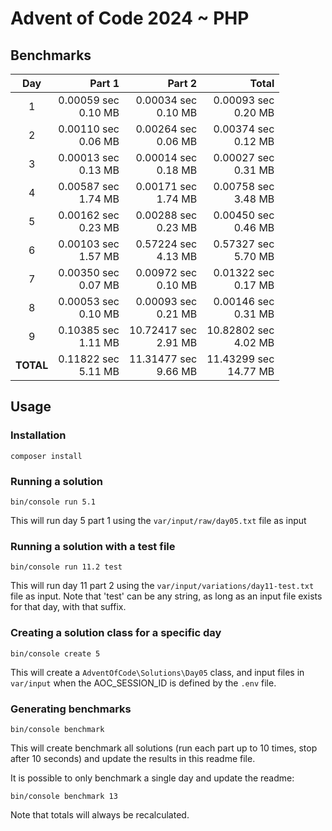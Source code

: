 # Advent of Code 2024 ~ PHP

## Benchmarks

| Day       | Part 1                 | Part 2                  | Total                    |
| :-------: | ---------------------: | ----------------------: | -----------------------: |
| 1         | 0.00059 sec<br>0.10 MB | 0.00034 sec<br>0.10 MB  | 0.00093 sec<br>0.20 MB   |
| 2         | 0.00110 sec<br>0.06 MB | 0.00264 sec<br>0.06 MB  | 0.00374 sec<br>0.12 MB   |
| 3         | 0.00013 sec<br>0.13 MB | 0.00014 sec<br>0.18 MB  | 0.00027 sec<br>0.31 MB   |
| 4         | 0.00587 sec<br>1.74 MB | 0.00171 sec<br>1.74 MB  | 0.00758 sec<br>3.48 MB   |
| 5         | 0.00162 sec<br>0.23 MB | 0.00288 sec<br>0.23 MB  | 0.00450 sec<br>0.46 MB   |
| 6         | 0.00103 sec<br>1.57 MB | 0.57224 sec<br>4.13 MB  | 0.57327 sec<br>5.70 MB   |
| 7         | 0.00350 sec<br>0.07 MB | 0.00972 sec<br>0.10 MB  | 0.01322 sec<br>0.17 MB   |
| 8         | 0.00053 sec<br>0.10 MB | 0.00093 sec<br>0.21 MB  | 0.00146 sec<br>0.31 MB   |
| 9         | 0.10385 sec<br>1.11 MB | 10.72417 sec<br>2.91 MB | 10.82802 sec<br>4.02 MB  |
| **TOTAL** | 0.11822 sec<br>5.11 MB | 11.31477 sec<br>9.66 MB | 11.43299 sec<br>14.77 MB |

## Usage

### Installation
```
composer install
```

### Running a solution
```
bin/console run 5.1
```
This will run day 5 part 1 using the `var/input/raw/day05.txt` file as input

### Running a solution with a test file
```
bin/console run 11.2 test
```
This will run day 11 part 2 using the `var/input/variations/day11-test.txt` file as input.
Note that 'test' can be any string, as long as an input file exists for that day, with that suffix.

### Creating a solution class for a specific day
```
bin/console create 5
```
This will create a `AdventOfCode\Solutions\Day05` class, and input files in `var/input` when the AOC_SESSION_ID is 
defined by the `.env` file.

### Generating benchmarks
```
bin/console benchmark
```
This will create benchmark all solutions (run each part up to 10 times, stop after 10 seconds) and update the results in
this readme file.

It is possible to only benchmark a single day and update the readme:
```
bin/console benchmark 13
```
Note that totals will always be recalculated.